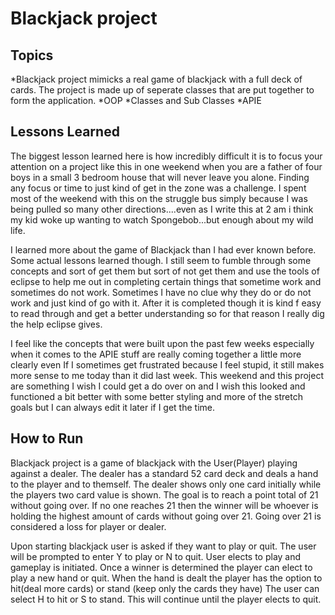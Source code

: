 # Blackjack project

## Topics
*Blackjack project mimicks a real game of blackjack with a full deck of cards. The project is made up of seperate classes that are put together to form the application.
*OOP
*Classes and Sub Classes
*APIE


## Lessons Learned
The biggest lesson learned here is how incredibly difficult it is to focus your attention on a project like this in one weekend when you are a father of four boys in a small 3 bedroom house that will never leave you alone. Finding any focus or time to just kind of get in the zone was a challenge. I spent most of the weekend with this on the struggle bus simply because I was being pulled so many other directions....even as I write this at 2 am i think my kid woke up wanting to watch Spongebob...but enough about my wild life.

I learned more about the game of Blackjack than I had ever known before. Some actual lessons learned though. I still seem to fumble through some concepts and sort of get them but sort of not get them and use the tools of eclipse to help me out in completing certain things that sometime work and sometimes do not work. Sometimes I have no clue why they do or do not work and just kind of go with it. After it is completed though it is kind f easy to read through and get a better understanding so for that reason I really dig the help eclipse gives.

I feel like the concepts that were built upon the past few weeks especially when it comes to the APIE stuff are really coming together a little more clearly even If I sometimes get frustrated because I feel stupid, it still makes more sense to me today than it did last week. This weekend and this project are something I wish I could get a do over on and I wish this looked and functioned a bit better with some better styling and more of the stretch goals but I can always edit it later if I get the time.



## How to Run
Blackjack project is a game of blackjack with the User(Player) playing against a dealer. The dealer has a standard 52 card deck and deals a hand to the player and to themself. The dealer shows only one card initially while the players two card value is shown. The goal is to reach a point total of 21 without going over. If no one reaches 21 then the winner will be whoever is holding the highest amount of cards without going over 21. Going over 21 is considered a loss for player or dealer.

Upon starting blackjack user is asked if they want to play or quit. The user will be prompted to enter Y to play or N to quit. User elects to play and gameplay is initiated. Once a winner is determined the player can elect to play a new hand or quit. When the hand is dealt the player has the option to hit(deal more cards) or stand (keep only the cards they have) The user can select H to hit or S to stand. This will continue until the player elects to quit.
